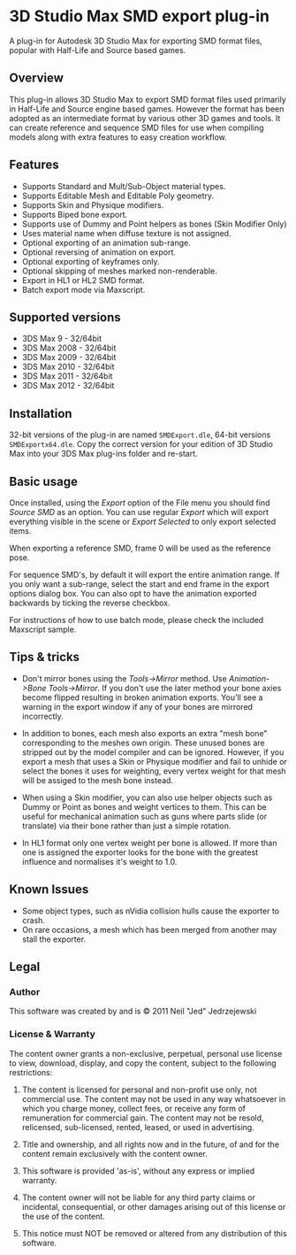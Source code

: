 # 3D Studio Max SMD export plug-in
A plug-in for Autodesk 3D Studio Max for exporting SMD format files, popular with Half-Life and Source based games.

## Overview
This plug-in allows 3D Studio Max to export SMD format files used primarily in Half-Life and Source engine based games. However the format has been adopted as an intermediate format by various other 3D games and tools. It can create reference and sequence SMD files for use when compiling models along with extra features to easy creation workflow.

## Features
* Supports Standard and Mult/Sub-Object material types.
* Supports Editable Mesh and Editable Poly geometry.
* Supports Skin and Physique modifiers.
* Supports Biped bone export.
* Supports use of Dummy and Point helpers as bones (Skin Modifier Only)
* Uses material name when diffuse texture is not assigned.
* Optional exporting of an animation sub-range.
* Optional reversing of animation on export.
* Optional exporting of keyframes only.
* Optional skipping of meshes marked non-renderable.
* Export in HL1 or HL2 SMD format.
* Batch export mode via Maxscript.

## Supported versions
* 3DS Max 9 - 32/64bit
* 3DS Max 2008 - 32/64bit
* 3DS Max 2009 - 32/64bit
* 3DS Max 2010 - 32/64bit
* 3DS Max 2011 - 32/64bit
* 3DS Max 2012 - 32/64bit

## Installation
32-bit versions of the plug-in are named `SMDExport.dle`, 64-bit versions `SMDExportx64.dle`. Copy the correct version for your edition of 3D Studio Max into your 3DS Max plug-ins folder and re-start.

## Basic usage
Once installed, using the *Export* option of the File menu you should find *Source SMD* as an option. You can use regular *Export* which will export everything visible in the scene or *Export Selected* to only export selected items.

When exporting a reference SMD, frame 0 will be used as the reference pose.

For sequence SMD's, by default it will export the entire animation range. If you only want a sub-range, select the start and end frame in the export options dialog box. You can also opt to have the animation exported backwards by ticking the reverse checkbox.

For instructions of how to use batch mode, please check the included Maxscript sample.

## Tips & tricks

* Don't mirror bones using the *Tools->Mirror* method. Use *Animation->Bone Tools->Mirror*.  If you don't use the later method your bone axies become flipped resulting in broken animation exports. You'll see a warning in the export window if any of your bones are mirrored incorrectly.

* In addition to bones, each mesh also exports an extra "mesh bone" corresponding to the meshes own origin. These unused bones are stripped out by the model compiler and can be ignored. However, if you export a mesh that uses a Skin or Physique modifier and fail to unhide or select the bones it uses for weighting, every vertex weight for that mesh will be assiged to the mesh bone instead.

* When using a Skin modifier, you can also use helper objects such as Dummy or Point as bones and weight vertices to them. This can be useful for mechanical animation such as guns where parts slide (or translate) via their bone rather than just a simple rotation.

* In HL1 format only one vertex weight per bone is allowed. If more than one is assigned the exporter looks for the bone with the greatest influence and normalises it's weight to 1.0.

## Known Issues

* Some object types, such as nVidia collision hulls cause the exporter to crash.
* On rare occasions, a mesh which has been merged from another may stall the exporter.  

## Legal

### Author
This software was created by and is &copy; 2011 Neil "Jed" Jedrzejewski

### License & Warranty

The content owner grants a non-exclusive, perpetual, personal use license to view, download, display, and copy the content, subject to the following restrictions:

1. The content is licensed for personal and non-profit use only, not commercial use. The content may not be used in any way whatsoever in which you charge money, collect fees, or receive any form of remuneration for commercial gain. The content may not be resold, relicensed, sub-licensed, rented, leased, or used in advertising.

2. Title and ownership, and all rights now and in the future, of and for the content remain exclusively with the content owner.

3. This software is provided 'as-is', without any express or implied warranty.

4. The content owner will not be liable for any third party claims or incidental, consequential, or other damages arising out of this license or the use of the content.

5. This notice must NOT be removed or altered from any distribution of this software.
